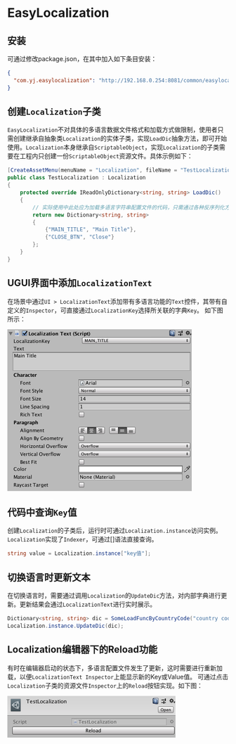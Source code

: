 # EasyLocalization

## 安装

可通过修改package.json，在其中加入如下条目安装：
```json
{
  "com.yj.easylocalization": "http://192.168.0.254:8081/common/easylocalization.git#upm"
}
```

## 创建`Localization`子类

`EasyLocalization`不对具体的多语言数据文件格式和加载方式做限制，使用者只需创建继承自抽象类`Localization`的实体子类，实现`LoadDic`抽象方法，即可开始使用。`Localization`本身继承自`ScriptableObject`，实现`Localization`的子类需要在工程内只创建一份`ScriptableObject`资源文件。具体示例如下：

```csharp
[CreateAssetMenu(menuName = "Localization", fileName = "TestLocalization")]
public class TestLocalization : Localization
{
    protected override IReadOnlyDictionary<string, string> LoadDic()
    {
        // 实际使用中此处应为加载多语言字符串配置文件的代码，只需通过各种反序列化方式返回多语言的键值对Dictionary即可。
        return new Dictionary<string, string>
        {
            {"MAIN_TITLE", "Main Title"},
            {"CLOSE_BTN", "Close"}
        };
    }
}
```

## UGUI界面中添加`LocalizationText`

在场景中通过`UI > LocalizationText`添加带有多语言功能的`Text`控件，其带有自定义的`Inspector`，可直接通过`LocalizationKey`选择所关联的字典`Key`。 如下图所示：

![](images/LocalizationTextInspector.png)

## 代码中查询`Key`值

创建`Localization`的子类后，运行时可通过`Localization.instance`访问实例。`Localization`实现了`Indexer`，可通过[]语法直接查询。

```csharp
string value = Localization.instance["key值"];
```

## 切换语言时更新文本

在切换语言时，需要通过调用`Localization`的`UpdateDic`方法，对内部字典进行更新。更新结果会通过`LocalizationText`进行实时展示。

```csharp
Dictionary<string, string> dic = SomeLoadFuncByCountryCode("country code");  // 大概会有这么一个方法，伪代码
Localization.instance.UpdateDic(dic);
```

## Localization编辑器下的Reload功能

有时在编辑器启动的状态下，多语言配置文件发生了更新，这时需要进行重新加载，以便`LocalizationText Inspector`上能显示新的Key或Value值。
可通过点击`Localization`子类的资源文件`Inspector`上的`Reload`按钮实现。如下图：

![](images/Reload.png)
